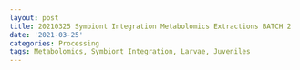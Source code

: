 ```yaml
---
layout: post
title: 20210325 Symbiont Integration Metabolomics Extractions BATCH 2
date: '2021-03-25'
categories: Processing
tags: Metabolomics, Symbiont Integration, Larvae, Juveniles
---
```

